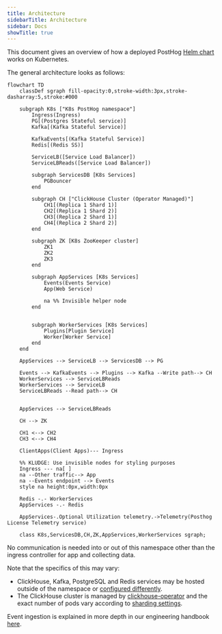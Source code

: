 ```yaml
---
title: Architecture
sidebarTitle: Architecture
sidebar: Docs
showTitle: true
---
```


This document gives an overview of how a deployed PostHog [Helm chart](https://github.com/PostHog/charts-clickhouse/) works on Kubernetes.

The general architecture looks as follows:

```mermaid
flowchart TD
    classDef sgraph fill-opacity:0,stroke-width:3px,stroke-dasharray:5,stroke:#000

    subgraph K8s ["K8s PostHog namespace"]
        Ingress(Ingress)
        PG[(Postgres Stateful service)]
        Kafka[(Kafka Stateful Service)]

        KafkaEvents[(Kafka Stateful Service)]
        Redis[(Redis SS)]

        ServiceLB([Service Load Balancer])
        ServiceLBReads([Service Load Balancer])

        subgraph ServicesDB [K8s Services]
            PGBouncer
        end

        subgraph CH ["ClickHouse Cluster (Operator Managed)"]
            CH1[(Replica 1 Shard 1)]
            CH2[(Replica 1 Shard 2)]
            CH3[(Replica 2 Shard 1)]
            CH4[(Replica 2 Shard 2)]
        end

        subgraph ZK [K8s ZooKeeper cluster]
            ZK1
            ZK2
            ZK3
        end

        subgraph AppServices [K8s Services]
            Events(Events Service)
            App(Web Service)

            na %% Invisible helper node
        end


        subgraph WorkerServices [K8s Services]
            Plugins[Plugin Service]
            Worker[Worker Service]
        end
    end

    AppServices --> ServiceLB --> ServicesDB --> PG

    Events --> KafkaEvents --> Plugins --> Kafka --Write path--> CH
    WorkerServices --> ServiceLBReads
    WorkerServices --> ServiceLB
    ServiceLBReads --Read path--> CH


    AppServices --> ServiceLBReads

    CH --> ZK

    CH1 <--> CH2
    CH3 <--> CH4

    ClientApps(Client Apps)--- Ingress

    %% KLUDGE: Use invisible nodes for styling purposes
    Ingress --- na[ ]
    na --Other traffic--> App
    na --Events endpoint --> Events
    style na height:0px,width:0px

    Redis -.- WorkerServices
    AppServices -.- Redis

    AppServices-.Optional Utilization telemetry.->Telemetry(Posthog License Telemetry service)

    class K8s,ServicesDB,CH,ZK,AppServices,WorkerServices sgraph;

```

No communication is needed into or out of this namespace other than the ingress controller for app and collecting data.

Note that the specifics of this may vary:
- ClickHouse, Kafka, PostgreSQL and Redis services may be hosted outside of the namespace or [configured differently](/docs/self-host/deploy/configuration).
- The ClickHouse cluster is managed by [clickhouse-operator](https://github.com/Altinity/clickhouse-operator/) and the
    exact number of pods vary according to [sharding settings](/docs/self-host/runbook/clickhouse/sharding-and-replication).
    
Event ingestion is explained in more depth in our engineering handbook [here](/handbook/engineering/databases/event-ingestion). 
